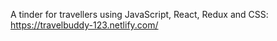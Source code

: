 A tinder for travellers using JavaScript, React, Redux and CSS: https://travelbuddy-123.netlify.com/
